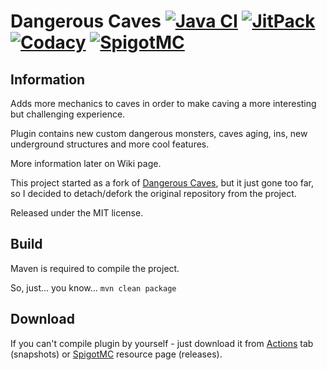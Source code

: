 # Dangerous Caves [![Java CI](https://github.com/imDaniX/Dangerous-Caves-2/workflows/Java%20CI/badge.svg)](https://github.com/imDaniX/Dangerous-Caves-2/actions) [![JitPack](https://jitpack.io/v/imDaniX/Dangerous-Caves-2.svg)](https://jitpack.io/#imDaniX/Dangerous-Caves-2) [![Codacy](https://app.codacy.com/project/badge/Grade/0488bef8e70741eca3087fc3c728096a)](https://www.codacy.com/manual/imDaniX/Dangerous-Caves-2) [![SpigotMC](https://img.shields.io/badge/dynamic/json?label=SpigotMC&cacheSeconds=21600&style=flat&color=brightgree&query=%24.rating.average&url=http%3A%2F%2Fapi.spiget.org%2Fv2%2Fresources%2F76212)](https://www.spigotmc.org/resources/76212/)

## Information
Adds more mechanics to caves in order to make caving a more interesting but challenging experience.

Plugin contains new custom dangerous monsters, caves aging, ins, new underground structures and more cool features.

More information later on Wiki page.

This project started as a fork of [Dangerous Caves](https://github.com/Evil-Lootlye/dangerous-caves), but it just gone too far, so I decided to detach/defork the original repository from the project.

Released under the MIT license.

## Build
Maven is required to compile the project.

So, just... you know... `mvn clean package`

## Download
If you can't compile plugin by yourself - just download it from [Actions](https://github.com/imDaniX/Dangerous-Caves-2/actions) tab (snapshots) or [SpigotMC](https://www.spigotmc.org/resources/76212/) resource page (releases).
